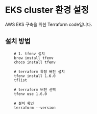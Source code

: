 # EKS cluster 환경 설정

AWS EKS 구축을 위한 Terraform code입니다.

## 설치 방법
```shell
    # 1. tfenv 설치
    brew install tfenv
    choco install tfenv

    # terraform 특정 버전 설치
    tfenv install 1.6.0
    tflist

    # terraform 버전 선택
    tfenv use 1.6.0

    # 설치 확인
    terraform --version
```